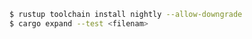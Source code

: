
```bash
$ rustup toolchain install nightly --allow-downgrade
$ cargo expand --test <filenam>
```



